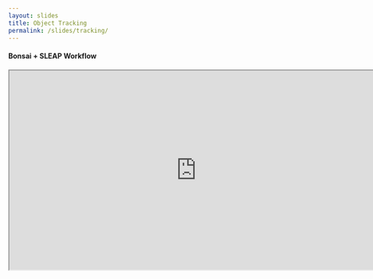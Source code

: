 ```yaml
---
layout: slides
title: Object Tracking
permalink: /slides/tracking/
---
```


<section data-markdown data-separator="^\n---\n$" data-separator-vertical="^\n--\n$">
<script type="text/template">

![Bonsai](../../assets/images/bonsai-lettering.svg)

### Object Tracking
[neurogears.org/esc-2025](https://neurogears.org/esc-2025)
<table style="width: 100%;">
  <tr>
    <th style="vertical-align: middle; width: 40%; height: 100px; padding-left: 180px">
      <img alt="NeuroGEARS" src="../../assets/images/neurogears.svg"/>
    </th>
    <th style="vertical-align: middle; width: 40%; height: 100px; padding-left: 80px; align: right">
      <img alt="ESC" src="../../assets/images/esc.png"/>
    </th>
  </tr>
</table>

---

### Competing approaches?

* Image processing
* Machine learning
  * Markerless pose estimation
  * Identity classification

---

![DLC Pipeline](../../assets/images/bonsai-dlc-pipeline.png)

---

#### Bonsai + DeepLabcut Workflow

![Bonsai + DLC Workflow](../../assets/images/bonsai-dlc-workflow.svg)

---

<img alt="Bonsai SLEAP" src="../../assets/images/bonsai-sleap.svg" height="200px" />

</script>
</section>

<section>
  <h4>Bonsai + SLEAP Workflow</h4>
  <iframe src="https://www.youtube.com/embed/e3NDNKh_OoM?controls=0&amp;enablejsapi=1&amp;autoplay=1&amp;loop=1&amp;playlist=e3NDNKh_OoM&amp;showinfo=0&amp;rel=0&amp;html5=1" width="750px" height="400px"></iframe>
</section>

<section data-markdown data-separator="^\n---\n$" data-separator-vertical="^\n--\n$">
<script type="text/template">

![Bonsai](../../assets/images/bonsai-lettering.svg)

### Questions?
[neurogears.org/esc-2025](https://neurogears.org/esc-2025)
<table style="width: 100%;">
  <tr>
    <th style="vertical-align: middle; width: 40%; height: 100px; padding-left: 180px">
      <img alt="NeuroGEARS" src="../../assets/images/neurogears.svg"/>
    </th>
    <th style="vertical-align: middle; width: 40%; height: 100px; padding-left: 80px; align: right">
      <img alt="ESC" src="../../assets/images/esc.png"/>
    </th>
  </tr>
</table>

</script>
</section>